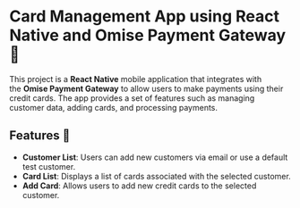 # **Card Management App using React Native and Omise Payment Gateway 🚀**

This project is a **React Native** mobile application that integrates with the **Omise Payment Gateway** to allow users to make payments using their credit cards. The app provides a set of features such as managing customer data, adding cards, and processing payments.

## **Features 📱**

- **Customer List**: Users can add new customers via email or use a default test customer.
- **Card List**: Displays a list of cards associated with the selected customer.
- **Add Card**: Allows users to add new credit cards to the selected customer.
